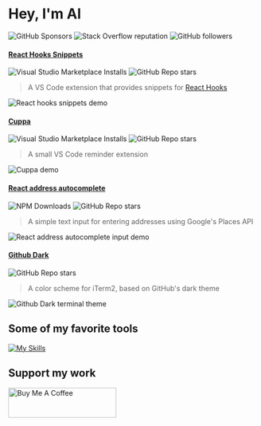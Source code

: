 # Hey, I'm Al

![GitHub Sponsors](https://img.shields.io/github/sponsors/alduncanson)
![Stack Overflow reputation](https://img.shields.io/stackexchange/stackoverflow/r/9985521)
![GitHub followers](https://img.shields.io/github/followers/alduncanson)

#### [React Hooks Snippets](https://marketplace.visualstudio.com/items?itemName=AlDuncanson.react-hooks-snippets)

![Visual Studio Marketplace Installs](https://img.shields.io/visual-studio-marketplace/i/AlDuncanson.react-hooks-snippets)
![GitHub Repo stars](https://img.shields.io/github/stars/alduncanson/react-hooks-snippets)

> A VS Code extension that provides snippets for [React Hooks](https://react.dev/reference/react/hooks)

![React hooks snippets demo](https://github.com/alDuncanson/alDuncanson/assets/25286675/b3c9449d-6d65-4eaf-aebb-0715a15ef451)

#### [Cuppa](https://marketplace.visualstudio.com/items?itemName=AlDuncanson.cuppa)

![Visual Studio Marketplace Installs](https://img.shields.io/visual-studio-marketplace/i/AlDuncanson.cuppa)
![GitHub Repo stars](https://img.shields.io/github/stars/alduncanson/cuppa)

> A small VS Code reminder extension

![Cuppa demo](https://github.com/alDuncanson/alDuncanson/assets/25286675/34a4e410-f3a3-4844-9016-fdd52e00aeb6)

#### [React address autocomplete](https://www.npmjs.com/package/@alduncanson/react-address-autocomplete)

![NPM Downloads](https://img.shields.io/npm/dy/%40alduncanson%2Freact-address-autocomplete)
![GitHub Repo stars](https://img.shields.io/github/stars/alduncanson/react-address-autocomplete)

> A simple text input for entering addresses using Google's Places API

![React address autocomplete input demo](https://github.com/alDuncanson/alDuncanson/assets/25286675/abdaef61-4bda-46a4-abf3-80a5c546f5de)

#### [Github Dark](https://alduncanson.github.io/Github-Dark/)

![GitHub Repo stars](https://img.shields.io/github/stars/alduncanson/github-dark)

> A color scheme for iTerm2, based on GitHub's dark theme

![Github Dark terminal theme](https://github.com/alDuncanson/alDuncanson/assets/25286675/56cf3584-30b7-4899-91f4-eb2176d4ed0e)

## Some of my favorite tools

[![My Skills](https://skillicons.dev/icons?i=html,css,scss,js,ts,nodejs,npm,ruby,rails,bun,linux,arch,figma,git,github,heroku,md,mongo,postgres,nextjs,vim,neovim,postman,py,react,supabase,tailwind,vscode)](https://skillicons.dev)

## Support my work
<a href="https://www.buymeacoffee.com/alduncanson" target="_blank"><img src="https://cdn.buymeacoffee.com/buttons/v2/default-yellow.png" alt="Buy Me A Coffee" style="height: 60px !important;width: 217px !important;" ></a>
